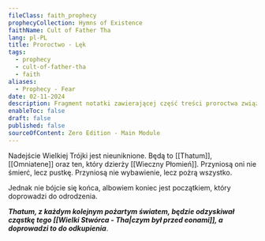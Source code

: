 ```yaml
---
fileClass: faith_prophecy
prophecyCollection: Hymns of Existence
faithName: Cult of Father Tha
lang: pl-PL
title: Proroctwo - Lęk
tags:
  - prophecy
  - cult-of-father-tha
  - faith
aliases:
  - Prophecy - Fear
date: 02-11-2024
description: Fragment notatki zawierającej część treści proroctwa związanego z Kultem Wielkiego Tha.
enableToc: false
draft: false
published: false
sourceOfContent: Zero Edition - Main Module
---
```

Nadejście Wielkiej Trójki jest nieuniknione. Będą to [[Thatum]], [[Omniatene]] oraz ten, który dzierży [[Wieczny Płomień]]. Przyniosą oni nie śmierć, lecz pustkę. Przyniosą nie wybawienie, lecz pożrą wszystko.

Jednak nie bójcie się końca, albowiem koniec jest początkiem, który doprowadzi do odrodzenia.

***Thatum, z każdym kolejnym pożartym światem, będzie odzyskiwał cząstkę tego [[Wielki Stwórca - Tha|czym był przed eonami]], a doprowadzi to do odkupienia***.




